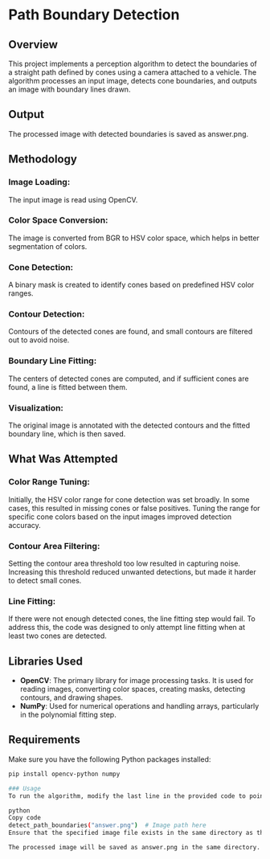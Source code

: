 # Path Boundary Detection
## Overview
This project implements a perception algorithm to detect the boundaries of a straight path defined by cones using a camera attached to a vehicle. The algorithm processes an input image, detects cone boundaries, and outputs an image with boundary lines drawn.

## Output
The processed image with detected boundaries is saved as answer.png.

## Methodology
### Image Loading: 
The input image is read using OpenCV.

### Color Space Conversion: 
The image is converted from BGR to HSV color space, which helps in better segmentation of colors.

### Cone Detection: 
A binary mask is created to identify cones based on predefined HSV color ranges.

### Contour Detection: 
Contours of the detected cones are found, and small contours are filtered out to avoid noise.

### Boundary Line Fitting: 
The centers of detected cones are computed, and if sufficient cones are found, a line is fitted between them.

### Visualization: 
The original image is annotated with the detected contours and the fitted boundary line, which is then saved.

## What Was Attempted
### Color Range Tuning: 
Initially, the HSV color range for cone detection was set broadly. In some cases, this resulted in missing cones or false positives. Tuning the range for specific cone colors based on the input images improved detection accuracy.

### Contour Area Filtering: 

Setting the contour area threshold too low resulted in capturing noise. Increasing this threshold reduced unwanted detections, but made it harder to detect small cones.
### Line Fitting: 
If there were not enough detected cones, the line fitting step would fail. To address this, the code was designed to only attempt line fitting when at least two cones are detected.

## Libraries Used
- **OpenCV**: The primary library for image processing tasks. It is used for reading images, converting color spaces, creating masks, detecting contours, and drawing shapes.
- **NumPy**: Used for numerical operations and handling arrays, particularly in the polynomial fitting step.

## Requirements
Make sure you have the following Python packages installed:
```bash
pip install opencv-python numpy

### Usage
To run the algorithm, modify the last line in the provided code to point to your input image. For example:

python
Copy code
detect_path_boundaries("answer.png")  # Image path here
Ensure that the specified image file exists in the same directory as the script, or provide the full path to the image.

The processed image will be saved as answer.png in the same directory.
